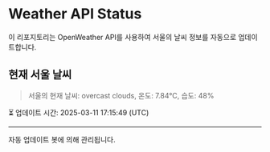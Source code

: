 
# Weather API Status

이 리포지토리는 OpenWeather API를 사용하여 서울의 날씨 정보를 자동으로 업데이트합니다.

## 현재 서울 날씨
> 서울의 현재 날씨: overcast clouds, 온도: 7.84°C, 습도: 48%

⏳ 업데이트 시간: 2025-03-11 17:15:49 (UTC)

---
자동 업데이트 봇에 의해 관리됩니다.
